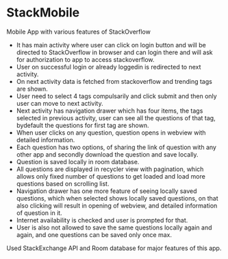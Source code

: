 # StackMobile
Mobile App with various features of StackOverflow

- It has main activity where user can click on login button and will be directed to StackOverflow in browser and can login there and will
ask for authorization to app to access stackoverflow.
- User on successful login or already loggedin is redirected to next activity.
- On next activity data is fetched from stackoverflow and trending tags are shown.
- User need to select 4 tags compulsarily and click submit and then only user can move to next activity.
- Next activity has navigation drawer which has four items, the tags selected in previous activity, user can see all the questions of that
tag, bydefault the questions for first tag are shown.
- When user clicks on any question, question opens in webview with detailed information.
- Each question has two options, of sharing the link of question with any other app and secondly download the question and save locally.
- Question is saved locally in room database.
- All questions are displayed in recycler view with pagination, which allows only fixed number of questions to get loaded and load more
questions based on scrolling list.
- Navigation drawer has one more feature of seeing locally saved questions, which when selected shows locally saved questions, on that also
clicking will result in opening of webview, and detailed information of question in it.
- Internet availability is checked and user is prompted for that.
- User is also not allowed to save the same questions locally again and again, and one questions can be saved only once max.

Used StackExchange API and Room database for major features of this app.
